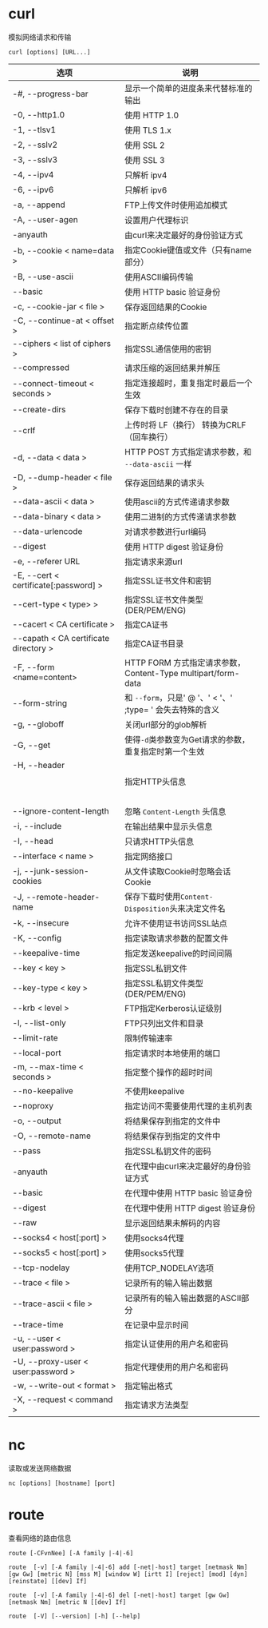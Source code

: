 # curl
模拟网络请求和传输

```
curl [options] [URL...]
```

|选项 | 说明 |
|--- |--- |
|-#, --progress-bar | 显示一个简单的进度条来代替标准的输出 |
|-0, --http1.0 | 使用 HTTP 1.0 |
|-1, --tlsv1 | 使用 TLS 1.x |
|-2, --sslv2 | 使用 SSL 2 |
|-3, --sslv3 | 使用 SSL 3 |
|-4, --ipv4 | 只解析 ipv4 |
|-6, --ipv6 | 只解析 ipv6 |
|-a, --append | FTP上传文件时使用追加模式 |
|-A, --user-agen | 设置用户代理标识 | 
|-anyauth | 由curl来决定最好的身份验证方式 |
|-b, --cookie &lt; name=data &gt; | 指定Cookie键值或文件（只有name部分）|
|-B, --use-ascii | 使用ASCII编码传输 |
|--basic | 使用 HTTP basic 验证身份 |
|-c, --cookie-jar &lt; file &gt; | 保存返回结果的Cookie | 
|-C, --continue-at &lt; offset &gt; | 指定断点续传位置 |
|--ciphers &lt; list of ciphers &gt; | 指定SSL通信使用的密钥 |
|--compressed | 请求压缩的返回结果并解压 |
|--connect-timeout &lt; seconds &gt; | 指定连接超时，重复指定时最后一个生效 |
|--create-dirs | 保存下载时创建不存在的目录 |
|--crlf | 上传时将 LF（换行） 转换为CRLF（回车换行）|
|-d, --data &lt; data &gt; | HTTP POST 方式指定请求参数，和 `--data-ascii` 一样 |
|-D, --dump-header &lt; file &gt; | 保存返回结果的请求头 |
|--data-ascii &lt; data &gt; | 使用ascii的方式传递请求参数 |
|--data-binary &lt; data &gt;　| 使用二进制的方式传递请求参数 | 
|--data-urlencode | 对请求参数进行url编码 |
|--digest | 使用 HTTP digest 验证身份 |
|-e, --referer URL | 指定请求来源url |
|-E, --cert &lt; certificate[:password] &gt; | 指定SSL证书文件和密钥 |
|--cert-type &lt; type> &gt; | 指定SSL证书文件类型 (DER/PEM/ENG) |
|--cacert &lt; CA certificate &gt; | 指定CA证书 |
|--capath &lt; CA certificate directory &gt; | 指定CA证书目录 |
|-F, --form <name=content> | HTTP FORM 方式指定请求参数，Content-Type multipart/form-data |
|--form-string | 和 `--form`，只是' @ '、' &lt; '、' ;type= ' 会失去特殊的含义 |
|-g, --globoff | 关闭url部分的glob解析 |
|-G, --get | 使得`-d`类参数变为Get请求的参数，重复指定时第一个生效 |
|-H, --header <header> | 指定HTTP头信息 |
|--ignore-content-length | 忽略 `Content-Length` 头信息 |
|-i, --include | 在输出结果中显示头信息 |
|-I, --head | 只请求HTTP头信息 |
|--interface &lt; name &gt; | 指定网络接口 |
|-j, --junk-session-cookies | 从文件读取Cookie时忽略会话Cookie |
|-J, --remote-header-name | 保存下载时使用`Content-Disposition`头来决定文件名 |
|-k, --insecure | 允许不使用证书访问SSL站点 |
|-K, --config <config file> | 指定读取请求参数的配置文件 |
|--keepalive-time <seconds> | 指定发送keepalive的时间间隔 |
|--key &lt; key &gt;| 指定SSL私钥文件 |
|--key-type &lt; key &gt; | 指定SSL私钥文件类型(DER/PEM/ENG) |
|--krb &lt; level &gt; | FTP指定Kerberos认证级别 |
|-l, --list-only | FTP只列出文件和目录 |
|--limit-rate | 限制传输速率 |
|--local-port | 指定请求时本地使用的端口 |
|-m, --max-time &lt; seconds &gt; | 指定整个操作的超时时间 |
|--no-keepalive | 不使用keepalive |
|--noproxy | 指定访问不需要使用代理的主机列表 |
|-o, --output <file> | 将结果保存到指定的文件中 |
|-O, --remote-name | 将结果保存到指定的文件中 |
|--pass | 指定SSL私钥文件的密码 | 
|-anyauth | 在代理中由curl来决定最好的身份验证方式 |
|--basic | 在代理中使用 HTTP basic 验证身份 |
|--digest | 在代理中使用 HTTP digest 验证身份 |
|--raw | 显示返回结果未解码的内容 |
|--socks4 &lt; host[:port] &gt; | 使用socks4代理 |
|--socks5 &lt; host[:port] &gt; | 使用socks5代理 |
|--tcp-nodelay	| 使用TCP_NODELAY选项 |
|--trace &lt; file &gt; | 记录所有的输入输出数据 |
|--trace-ascii &lt; file &gt; | 记录所有的输入输出数据的ASCII部分 |
|--trace-time | 在记录中显示时间 |
|-u, --user &lt; user:password &gt; | 指定认证使用的用户名和密码 |
|-U, --proxy-user &lt; user:password &gt; | 指定代理使用的用户名和密码 |
|-w, --write-out &lt; format &gt; | 指定输出格式 |
|-X, --request &lt; command &gt; | 指定请求方法类型 |



# nc
读取或发送网络数据

```
nc [options] [hostname] [port]
```


# route
查看网络的路由信息
```
route [-CFvnNee] [-A family |-4|-6]

route  [-v] [-A family |-4|-6] add [-net|-host] target [netmask Nm] [gw Gw] [metric N] [mss M] [window W] [irtt I] [reject] [mod] [dyn] [reinstate] [[dev] If]

route  [-v] [-A family |-4|-6] del [-net|-host] target [gw Gw] [netmask Nm] [metric N [[dev] If]

route  [-V] [--version] [-h] [--help]
```